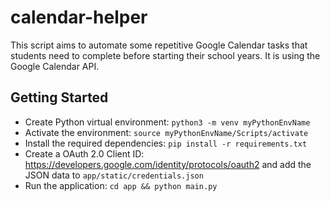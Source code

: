 # calendar-helper
This script aims to automate some repetitive Google Calendar tasks that students need to complete before starting their school years. It is using the Google Calendar API.

## Getting Started
- Create Python virtual environment: `python3 -m venv myPythonEnvName`
- Activate the environment: `source myPythonEnvName/Scripts/activate`
- Install the required dependencies: `pip install -r requirements.txt`
- Create a OAuth 2.0 Client ID: https://developers.google.com/identity/protocols/oauth2 and add the JSON data to `app/static/credentials.json`
- Run the application: `cd app && python main.py`
